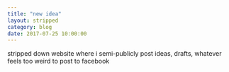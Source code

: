 ```yaml
---
title: "new idea"
layout: stripped
category: blog
date: 2017-07-25 10:00:00
---
```

stripped down website where i semi-publicly post ideas, drafts, whatever feels too weird to post to facebook
